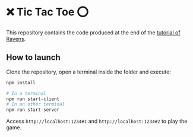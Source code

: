 # ❌ Tic Tac Toe ⭕

This repository contains the code produced at the end of the [tutorial of Ravens](https://ravens.dev/tutorial/).

## How to launch

Clone the repository, open a terminal inside the folder and execute:

```sh
npm install

# In a terminal
npm run start-client
# In an other terminal
npm run start-server
```

Access `http://localhost:1234#1` and `http://localhost:1234#2` to play the game.